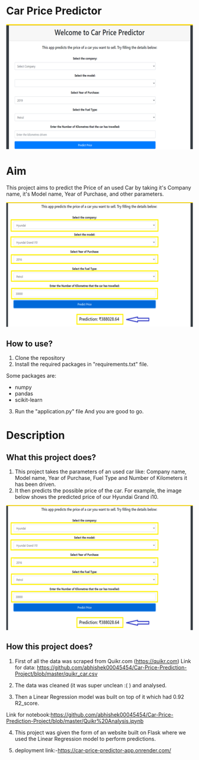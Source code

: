 # Car Price Predictor



<img src="https://github.com/abhishek00045454/Car-Price-Prediction-Project/blob/master/demo.png">



# Aim

This project aims to predict the Price of an used Car by taking it's Company name, it's Model name, Year of Purchase, and other parameters.

<img src="https://github.com/abhishek00045454/Car-Price-Prediction-Project/blob/master/predict.png">

## How to use?

1. Clone the repository
2. Install the required packages in "requirements.txt" file.

Some packages are:
 - numpy 
 - pandas 
 - scikit-learn

3. Run the "application.py" file
And you are good to go. 

# Description

## What this project does?

1. This project takes the parameters of an used car like: Company name, Model name, Year of Purchase, Fuel Type and Number of Kilometers it has been driven.
2. It then predicts the possible price of the car. For example, the image below shows the predicted price of our Hyundai Grand i10. 

<img src="https://github.com/abhishek00045454/Car-Price-Prediction-Project/blob/master/predict.png">

## How this project does?

1. First of all the data was scraped from Quikr.com (https://quikr.com) 
Link for data: https://github.com/abhishek00045454/Car-Price-Prediction-Project/blob/master/quikr_car.csv

2. The data was cleaned (it was super unclean :( ) and analysed.

3. Then a Linear Regression model was built on top of it which had 0.92 R2_score.

Link for notebook:https://github.com/abhishek00045454/Car-Price-Prediction-Project/blob/master/Quikr%20Analysis.ipynb

4. This project was given the form of an website built on Flask where we used the Linear Regression model to perform predictions.

5. deployment link:-https://car-price-predictor-app.onrender.com/

   

